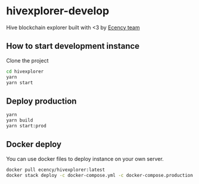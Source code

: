 # hivexplorer-develop
Hive blockchain explorer built with <3 by [Ecency team](https://ecency.com)

## How to start development instance

Clone the project

```bash
cd hivexplorer
yarn
yarn start
```

## Deploy production

```bash
yarn
yarn build
yarn start:prod
```

## Docker deploy

You can use docker files to deploy instance on your own server.

```bash
docker pull ecency/hivexplorer:latest
docker stack deploy -c docker-compose.yml -c docker-compose.production.yml hivexplorer
```
